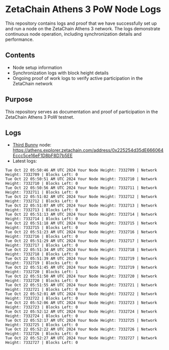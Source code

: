 # ZetaChain Athens 3 PoW Node Logs
This repository contains logs and proof that we have successfully set up and run a node on the ZetaChain Athens 3 network. The logs demonstrate continuous node operation, including synchronization details and performance.

## Contents
- Node setup information
- Synchronization logs with block height details
- Ongoing proof of work logs to verify active participation in the ZetaChain network

## Purpose
This repository serves as documentation and proof of participation in the ZetaChain Athens 3 PoW testnet.

## Logs

- [Third Bunny](https://thirdbunny.xyz/) node: https://athens.explorer.zetachain.com/address/0x225254d35dE666064Eccc5ce16eF1D8bF8D7b5EE
- Latest logs:
```
Tue Oct 22 05:50:46 AM UTC 2024 Your Node Height: 7332709 | Network Height: 7332709 | Blocks Left: 0
Tue Oct 22 05:50:51 AM UTC 2024 Your Node Height: 7332710 | Network Height: 7332710 | Blocks Left: 0
Tue Oct 22 05:50:56 AM UTC 2024 Your Node Height: 7332711 | Network Height: 7332711 | Blocks Left: 0
Tue Oct 22 05:51:02 AM UTC 2024 Your Node Height: 7332712 | Network Height: 7332712 | Blocks Left: 0
Tue Oct 22 05:51:07 AM UTC 2024 Your Node Height: 7332713 | Network Height: 7332713 | Blocks Left: 0
Tue Oct 22 05:51:13 AM UTC 2024 Your Node Height: 7332714 | Network Height: 7332714 | Blocks Left: 0
Tue Oct 22 05:51:18 AM UTC 2024 Your Node Height: 7332715 | Network Height: 7332715 | Blocks Left: 0
Tue Oct 22 05:51:23 AM UTC 2024 Your Node Height: 7332716 | Network Height: 7332716 | Blocks Left: 0
Tue Oct 22 05:51:29 AM UTC 2024 Your Node Height: 7332717 | Network Height: 7332717 | Blocks Left: 0
Tue Oct 22 05:51:34 AM UTC 2024 Your Node Height: 7332718 | Network Height: 7332718 | Blocks Left: 0
Tue Oct 22 05:51:39 AM UTC 2024 Your Node Height: 7332719 | Network Height: 7332719 | Blocks Left: 0
Tue Oct 22 05:51:45 AM UTC 2024 Your Node Height: 7332719 | Network Height: 7332720 | Blocks Left: 1
Tue Oct 22 05:51:50 AM UTC 2024 Your Node Height: 7332720 | Network Height: 7332720 | Blocks Left: 0
Tue Oct 22 05:51:55 AM UTC 2024 Your Node Height: 7332721 | Network Height: 7332721 | Blocks Left: 0
Tue Oct 22 05:52:01 AM UTC 2024 Your Node Height: 7332722 | Network Height: 7332722 | Blocks Left: 0
Tue Oct 22 05:52:06 AM UTC 2024 Your Node Height: 7332723 | Network Height: 7332723 | Blocks Left: 0
Tue Oct 22 05:52:12 AM UTC 2024 Your Node Height: 7332724 | Network Height: 7332724 | Blocks Left: 0
Tue Oct 22 05:52:17 AM UTC 2024 Your Node Height: 7332725 | Network Height: 7332725 | Blocks Left: 0
Tue Oct 22 05:52:22 AM UTC 2024 Your Node Height: 7332726 | Network Height: 7332726 | Blocks Left: 0
Tue Oct 22 05:52:27 AM UTC 2024 Your Node Height: 7332727 | Network Height: 7332727 | Blocks Left: 0
```

